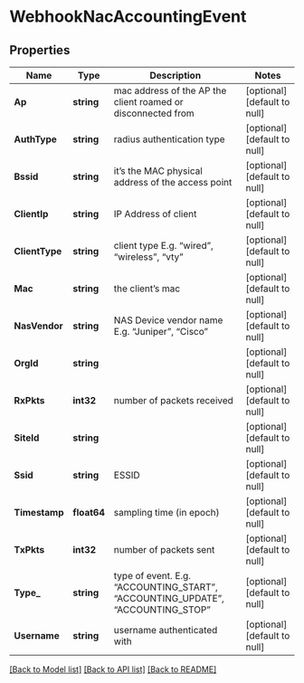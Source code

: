 # WebhookNacAccountingEvent

## Properties
Name | Type | Description | Notes
------------ | ------------- | ------------- | -------------
**Ap** | **string** | mac address of the AP the client roamed or disconnected from | [optional] [default to null]
**AuthType** | **string** | radius authentication type | [optional] [default to null]
**Bssid** | **string** | it’s the MAC physical address of the access point | [optional] [default to null]
**ClientIp** | **string** | IP Address of client | [optional] [default to null]
**ClientType** | **string** | client type E.g. “wired”, “wireless”, “vty” | [optional] [default to null]
**Mac** | **string** | the client’s mac | [optional] [default to null]
**NasVendor** | **string** | NAS Device vendor name E.g. “Juniper”, “Cisco” | [optional] [default to null]
**OrgId** | **string** |  | [optional] [default to null]
**RxPkts** | **int32** | number of packets received | [optional] [default to null]
**SiteId** | **string** |  | [optional] [default to null]
**Ssid** | **string** | ESSID | [optional] [default to null]
**Timestamp** | **float64** | sampling time (in epoch) | [optional] [default to null]
**TxPkts** | **int32** | number of packets sent | [optional] [default to null]
**Type_** | **string** | type of event. E.g. “ACCOUNTING_START”, “ACCOUNTING_UPDATE”, “ACCOUNTING_STOP” | [optional] [default to null]
**Username** | **string** | username authenticated with | [optional] [default to null]

[[Back to Model list]](../README.md#documentation-for-models) [[Back to API list]](../README.md#documentation-for-api-endpoints) [[Back to README]](../README.md)

